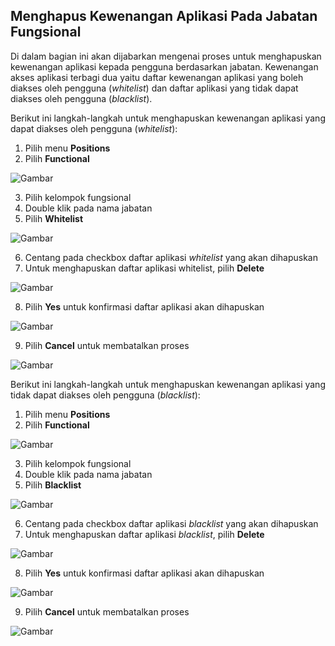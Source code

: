 ## **Menghapus Kewenangan Aplikasi Pada Jabatan Fungsional**

Di dalam bagian ini akan dijabarkan mengenai proses untuk menghapuskan kewenangan aplikasi kepada pengguna berdasarkan jabatan. 
Kewenangan akses aplikasi terbagi dua yaitu daftar kewenangan aplikasi yang boleh diakses oleh pengguna (*whitelist*) 
dan daftar aplikasi yang tidak dapat diakses oleh pengguna (*blacklist*).

Berikut ini langkah-langkah untuk menghapuskan kewenangan aplikasi yang dapat diakses oleh pengguna (*whitelist*):

1. Pilih menu **Positions**
2. Pilih **Functional**

![Gambar](_screenshot/.png/?sanitize=true)

3. Pilih kelompok fungsional
4. Double klik pada nama jabatan
5. Pilih **Whitelist**

![Gambar](_screenshot/.png/?sanitize=true)

6. Centang pada checkbox daftar aplikasi *whitelist* yang akan dihapuskan
7. Untuk menghapuskan daftar aplikasi whitelist, pilih **Delete**

![Gambar](_screenshot/.png/?sanitize=true)

8. Pilih **Yes** untuk konfirmasi daftar aplikasi akan dihapuskan

![Gambar](_screenshot/.png/?sanitize=true)

9. Pilih **Cancel** untuk membatalkan proses

![Gambar](_screenshot/.png/?sanitize=true)

Berikut ini langkah-langkah untuk menghapuskan kewenangan aplikasi yang tidak dapat diakses oleh pengguna (*blacklist*):

1. Pilih menu **Positions**
2. Pilih **Functional**

![Gambar](_screenshot/.png/?sanitize=true)

3. Pilih kelompok fungsional
4. Double klik pada nama jabatan
5. Pilih **Blacklist**

![Gambar](_screenshot/.png/?sanitize=true)

6. Centang pada checkbox daftar aplikasi *blacklist* yang akan dihapuskan
7. Untuk menghapuskan daftar aplikasi *blacklist*, pilih **Delete**

![Gambar](_screenshot/.png/?sanitize=true)

8. Pilih **Yes** untuk konfirmasi daftar aplikasi akan dihapuskan

![Gambar](_screenshot/.png/?sanitize=true)

9. Pilih **Cancel** untuk membatalkan proses

![Gambar](_screenshot/.png/?sanitize=true)